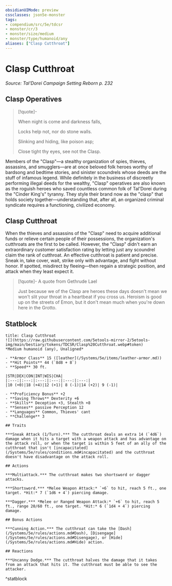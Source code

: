 ```yaml
---
obsidianUIMode: preview
cssclasses: json5e-monster
tags:
- compendium/src/5e/tdcsr
- monster/cr/3
- monster/size/medium
- monster/type/humanoid/any
aliases: ["Clasp Cutthroat"]
---
```

# Clasp Cutthroat
*Source: Tal'Dorei Campaign Setting Reborn p. 232*  

## Clasp Operatives

> [!quote]-  
> 
> When night is come and darkness falls,
> 
> Locks help not, nor do stone walls.
> 
> Slinking and hiding, like poison asp;
> 
> Close tight thy eyes, see not the Clasp.

Members of the "Clasp"—a stealthy organization of spies, thieves, assassins, and smugglers—are at once beloved folk heroes worthy of bardsong and bedtime stories, and sinister scoundrels whose deeds are the stuff of infamous legend. While definitely in the business of discreetly performing illegal deeds for the wealthy, "Clasp" operatives are also known as the roguish heroes who saved countless common folk of Tal'Dorei during the "Cinder King's" tyranny. They style their brand now as the "clasp" that holds society together—understanding that, after all, an organized criminal syndicate requires a functioning, civilized economy.

## Clasp Cutthroat

When the thieves and assassins of the "Clasp" need to acquire additional funds or relieve certain people of their possessions, the organization's cutthroats are the first to be called. However, the "Clasp" didn't earn an extraordinary customer satisfaction rating by letting just any scoundrel claim the rank of cutthroat. An effective cutthroat is patient and precise. Sneak in, take cover, wait, strike only with advantage, and fight without honor. If spotted, misdirect by fleeing—then regain a strategic position, and attack when they least expect it.

> [!quote]- A quote from Gethrude Lael  
> 
> Just because we of the Clasp are heroes these days doesn't mean we won't slit your throat in a heartbeat if you cross us. Heroism is good up on the streets of Emon, but it don't mean much when you're down here in the Grotto.


## Statblock

```ad-statblock
title: Clasp Cutthroat
![](https://raw.githubusercontent.com/5etools-mirror-2/5etools-img/main/bestiary/tokens/TDCSR/Clasp%20Cutthroat.webp#token)
*Medium humanoid (any), Unaligned*

- **Armor Class** 15 ([leather](/Systems/5e/items/leather-armor.md))
- **Hit Points** 44 (`8d8 + 8`)
- **Speed** 30 ft.

|STR|DEX|CON|INT|WIS|CHA|
|:---:|:---:|:---:|:---:|:---:|:---:|
|10 (+0)|18 (+4)|12 (+1)| 8 (-1)|14 (+2)| 9 (-1)|

- **Proficiency Bonus** +2
- **Saving Throws** Dexterity +6
- **Skills** Deception +3, Stealth +8
- **Senses** passive Perception 12
- **Languages** Common, Thieves' cant
- **Challenge** 3

## Traits

***Sneak Attack (1/Turn).*** The cutthroat deals an extra 14 (`4d6`) damage when it hits a target with a weapon attack and has advantage on the attack roll, or when the target is within 5 feet of an ally of the cutthroat that isn't [incapacitated](/Systems/5e/rules/conditions.md#incapacitated) and the cutthroat doesn't have disadvantage on the attack roll.

## Actions

***Multiattack.*** The cutthroat makes two shortsword or dagger attacks.

***Shortsword.*** *Melee Weapon Attack:* `+6` to hit, reach 5 ft., one target. *Hit:* 7 (`1d6 + 4`) piercing damage.

***Dagger.*** *Melee or Ranged Weapon Attack:* `+6` to hit, reach 5 ft., range 20/60 ft., one target. *Hit:* 6 (`1d4 + 4`) piercing damage.

## Bonus Actions

***Cunning Action.*** The cutthroat can take the [Dash](/Systems/5e/rules/actions.md#Dash), [Disengage](/Systems/5e/rules/actions.md#Disengage), or [Hide](/Systems/5e/rules/actions.md#Hide) action.

## Reactions

***Uncanny Dodge.*** The cutthroat halves the damage that it takes from an attack that hits it. The cutthroat must be able to see the attacker.
```
^statblock